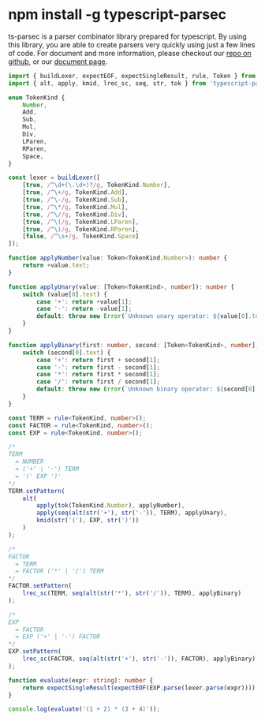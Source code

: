 # npm install -g typescript-parsec

ts-parsec is a parser combinator library prepared for typescript. By using this library, you are able to create parsers very quickly using just a few lines of code. For document and more information, please checkout our [repo on github](https://github.com/microsoft/ts-parsec), or our [document page](https://github.com/microsoft/ts-parsec/blob/master/doc/README.md).

```typescript
import { buildLexer, expectEOF, expectSingleResult, rule, Token } from 'typescript-parsec';
import { alt, apply, kmid, lrec_sc, seq, str, tok } from 'typescript-parsec';

enum TokenKind {
    Number,
    Add,
    Sub,
    Mul,
    Div,
    LParen,
    RParen,
    Space,
}

const lexer = buildLexer([
    [true, /^\d+(\.\d+)?/g, TokenKind.Number],
    [true, /^\+/g, TokenKind.Add],
    [true, /^\-/g, TokenKind.Sub],
    [true, /^\*/g, TokenKind.Mul],
    [true, /^\//g, TokenKind.Div],
    [true, /^\(/g, TokenKind.LParen],
    [true, /^\)/g, TokenKind.RParen],
    [false, /^\s+/g, TokenKind.Space]
]);

function applyNumber(value: Token<TokenKind.Number>): number {
    return +value.text;
}

function applyUnary(value: [Token<TokenKind>, number]): number {
    switch (value[0].text) {
        case '+': return +value[1];
        case '-': return -value[1];
        default: throw new Error(`Unknown unary operator: ${value[0].text}`);
    }
}

function applyBinary(first: number, second: [Token<TokenKind>, number]): number {
    switch (second[0].text) {
        case '+': return first + second[1];
        case '-': return first - second[1];
        case '*': return first * second[1];
        case '/': return first / second[1];
        default: throw new Error(`Unknown binary operator: ${second[0].text}`);
    }
}

const TERM = rule<TokenKind, number>();
const FACTOR = rule<TokenKind, number>();
const EXP = rule<TokenKind, number>();

/*
TERM
  = NUMBER
  = ('+' | '-') TERM
  = '(' EXP ')'
*/
TERM.setPattern(
    alt(
        apply(tok(TokenKind.Number), applyNumber),
        apply(seq(alt(str('+'), str('-')), TERM), applyUnary),
        kmid(str('('), EXP, str(')'))
    )
);

/*
FACTOR
  = TERM
  = FACTOR ('*' | '/') TERM
*/
FACTOR.setPattern(
    lrec_sc(TERM, seq(alt(str('*'), str('/')), TERM), applyBinary)
);

/*
EXP
  = FACTOR
  = EXP ('+' | '-') FACTOR
*/
EXP.setPattern(
    lrec_sc(FACTOR, seq(alt(str('+'), str('-')), FACTOR), applyBinary)
);

function evaluate(expr: string): number {
    return expectSingleResult(expectEOF(EXP.parse(lexer.parse(expr))));
}

console.log(evaluate('(1 + 2) * (3 + 4)'));
```
